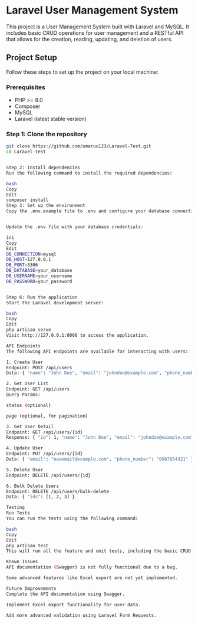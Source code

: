 # Laravel User Management System

This project is a User Management System built with Laravel and MySQL. It includes basic CRUD operations for user management and a RESTful API that allows for the creation, reading, updating, and deletion of users.

## Project Setup

Follow these steps to set up the project on your local machine:

### Prerequisites

- PHP >= 8.0
- Composer
- MySQL
- Laravel (latest stable version)

### Step 1: Clone the repository

```bash
git clone https://github.com/umaruu123/Laravel-Test.git
cd Laravel-Test


Step 2: Install dependencies
Run the following command to install the required dependencies:

bash
Copy
Edit
composer install
Step 3: Set up the environment
Copy the .env.example file to .env and configure your database connection:


Update the .env file with your database credentials:

ini
Copy
Edit
DB_CONNECTION=mysql
DB_HOST=127.0.0.1
DB_PORT=3306
DB_DATABASE=your_database
DB_USERNAME=your_username
DB_PASSWORD=your_password


Step 6: Run the application
Start the Laravel development server:

bash
Copy
Edit
php artisan serve
Visit http://127.0.0.1:8000 to access the application.

API Endpoints
The following API endpoints are available for interacting with users:

1. Create User
Endpoint: POST /api/users
Data: { "name": "John Doe", "email": "johndoe@example.com", "phone_number": "1234567890", "password": "secret", "status": "active" }

2. Get User List
Endpoint: GET /api/users
Query Params:

status (optional)

page (optional, for pagination)

3. Get User Detail
Endpoint: GET /api/users/{id}
Response: { "id": 1, "name": "John Doe", "email": "johndoe@example.com", "phone_number": "1234567890", "status": "active" }

4. Update User
Endpoint: PUT /api/users/{id}
Data: { "email": "newemail@example.com", "phone_number": "0987654321" }

5. Delete User
Endpoint: DELETE /api/users/{id}

6. Bulk Delete Users
Endpoint: DELETE /api/users/bulk-delete
Data: { "ids": [1, 2, 3] }

Testing
Run Tests
You can run the tests using the following command:

bash
Copy
Edit
php artisan test
This will run all the feature and unit tests, including the basic CRUD operations and user management functionality.

Known Issues
API documentation (Swagger) is not fully functional due to a bug.

Some advanced features like Excel export are not yet implemented.

Future Improvements
Complete the API documentation using Swagger.

Implement Excel export functionality for user data.

Add more advanced validation using Laravel Form Requests.
